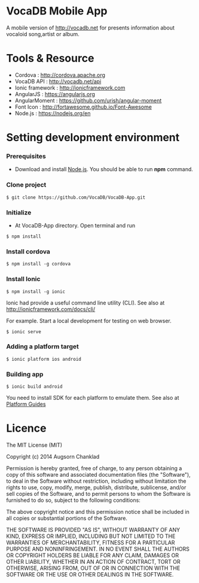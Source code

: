 VocaDB Mobile App
============
A mobile version of http://vocadb.net for presents information about vocaloid song,artist or album.

Tools & Resource
============
- Cordova : http://cordova.apache.org
- VocaDB API : http://vocadb.net/api
- Ionic framework : http://ionicframework.com
- AngularJS : https://angularjs.org
- AngularMoment : https://github.com/urish/angular-moment
- Font Icon : http://fortawesome.github.io/Font-Awesome
- Node.js : https://nodejs.org/en

Setting development environment
============
### Prerequisites
* Download and install [Node.js](https://nodejs.org/en/download/). You should be able to run **npm** command.

### Clone project
```
$ git clone https://github.com/VocaDB/VocaDB-App.git
```

### Initialize
* At VocaDB-App directory. Open terminal and run
```
$ npm install
```

### Install cordova
```
$ npm install -g cordova
```

### Install Ionic
```
$ npm install -g ionic
```

Ionic had provide a useful command line utility (CLI). See also at http://ionicframework.com/docs/cli/

For example. Start a local development for testing on web browser.
```
$ ionic serve
```

### Adding a platform target
```
$ ionic platform ios android
```

### Building app
```
$ ionic build android
```

You need to install SDK for each platform to emulate them. See also at [Platform Guides](http://cordova.apache.org/docs/en/5.0.0/guide_platforms_index.md.html#Platform%20Guides)

Licence
============
The MIT License (MIT)

Copyright (c) 2014 Augsorn Chanklad

Permission is hereby granted, free of charge, to any person obtaining a copy
of this software and associated documentation files (the "Software"), to deal
in the Software without restriction, including without limitation the rights
to use, copy, modify, merge, publish, distribute, sublicense, and/or sell
copies of the Software, and to permit persons to whom the Software is
furnished to do so, subject to the following conditions:

The above copyright notice and this permission notice shall be included in all
copies or substantial portions of the Software.

THE SOFTWARE IS PROVIDED "AS IS", WITHOUT WARRANTY OF ANY KIND, EXPRESS OR
IMPLIED, INCLUDING BUT NOT LIMITED TO THE WARRANTIES OF MERCHANTABILITY,
FITNESS FOR A PARTICULAR PURPOSE AND NONINFRINGEMENT. IN NO EVENT SHALL THE
AUTHORS OR COPYRIGHT HOLDERS BE LIABLE FOR ANY CLAIM, DAMAGES OR OTHER
LIABILITY, WHETHER IN AN ACTION OF CONTRACT, TORT OR OTHERWISE, ARISING FROM,
OUT OF OR IN CONNECTION WITH THE SOFTWARE OR THE USE OR OTHER DEALINGS IN THE
SOFTWARE.
